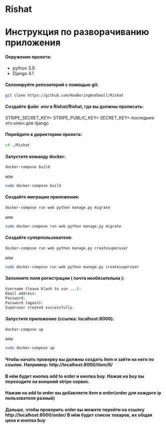 # Rishat
# Инструкция по разворачиванию приложения

#### Окружение проекта:
  * python 3.9
  * Django 4.1

#### Склонируйте репозиторий с помощью git:
```sh
git clone https://github.com/HowBoringAndSmall/Rishat
```
#### Создайте файл .env в Rishat/Rishat, где вы должны прописать:
STRIPE_SECRET_KEY=
STRIPE_PUBLIC_KEY=
SECRET_KEY=
последнее это ключ для django
#### Перейдите в директорию проекта:
```sh
cd ./Rishat
```
#### Запустите команду docker:
```sh
docker-compose build
```
или
```sh
sudo docker-compose build
```
#### Создайте миграции приложения:
```sh
docker-compose run web python manage.py migrate
```
или
```sh
sudo docker-compose run web python manage.py migrate
```
#### Создайте суперпользователя:
```sh
docker-compose run web python manage.py createsuperuser
```
или
```sh
sudo docker-compose run web python manage.py createsuperuser
```
#### Заполните поля регистрации ( почта необязательна ):
```sh
Username (leave blank to use ...): 
Email address: 
Password: 
Password (again): 
Superuser created successfully. 
```

#### Запустите приложение (ссылка: localhost:8000):
```sh
docker-compose up
```
или
```sh
sudo docker-compose up
```
#### Чтобы начать проверку вы должны создать item и зайти на него по ссылке. Например: http://localhost:8000/item/6/
#### В нём будет кнопка add to order и кнопка buy. Нажав на buy вы переходите на внешний stripe сервис. 
#### Нажам на add to order вы добавляете item в order(order для каждого ip пользователя разный) 
#### Дальше, чтобы проверить order вы можете перейти на ссылку http://localhost:8000/order/  В нём будет список товаров, их общая цена и кнопка buy

